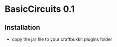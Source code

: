 BasicCircuits 0.1
==================

Installation
-------------
   * copy the jar file to your craftbukkit plugins folder
